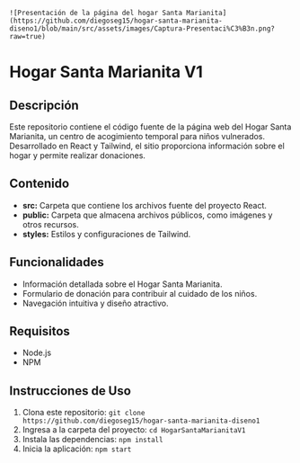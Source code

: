 
    ![Presentación de la página del hogar Santa Marianita](https://github.com/diegoseg15/hogar-santa-marianita-diseno1/blob/main/src/assets/images/Captura-Presentaci%C3%B3n.png?raw=true)

# Hogar Santa Marianita V1

## Descripción

Este repositorio contiene el código fuente de la página web del Hogar Santa Marianita, un centro de acogimiento temporal para niños vulnerados. Desarrollado en React y Tailwind, el sitio proporciona información sobre el hogar y permite realizar donaciones.

## Contenido

- **src:** Carpeta que contiene los archivos fuente del proyecto React.
- **public:** Carpeta que almacena archivos públicos, como imágenes y otros recursos.
- **styles:** Estilos y configuraciones de Tailwind.

## Funcionalidades

- Información detallada sobre el Hogar Santa Marianita.
- Formulario de donación para contribuir al cuidado de los niños.
- Navegación intuitiva y diseño atractivo.

## Requisitos

- Node.js
- NPM

## Instrucciones de Uso

1. Clona este repositorio: `git clone https://github.com/diegoseg15/hogar-santa-marianita-diseno1`
2. Ingresa a la carpeta del proyecto: `cd HogarSantaMarianitaV1`
3. Instala las dependencias: `npm install`
4. Inicia la aplicación: `npm start`
